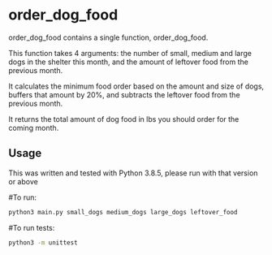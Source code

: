 # order_dog_food

order_dog_food contains a single function, order_dog_food. 

This function takes 4 arguments: the number of small, medium and large dogs in the shelter this month, and the amount of leftover food from the previous month.

It calculates the minimum food order based on the amount and size of dogs, buffers that amount by 20%, and subtracts the leftover food from the previous month.

It returns the total amount of dog food in lbs you should order for the coming month.

## Usage

This was written and tested with Python 3.8.5, please run with that version or above

#To run:
```bash
python3 main.py small_dogs medium_dogs large_dogs leftover_food
```
#To run tests:
```bash
python3 -m unittest
```
